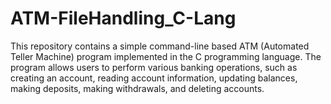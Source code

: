 # ATM-FileHandling_C-Lang
This repository contains a simple command-line based ATM (Automated Teller Machine) program implemented in the C programming language. The program allows users to perform various banking operations, such as creating an account, reading account information, updating balances, making deposits, making withdrawals, and deleting accounts.
